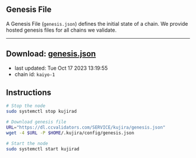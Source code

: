 ## Genesis File
A Genesis File (`genesis.json`) defines the initial state of a chain. We provide hosted genesis files for all chains we validate.

---
**Download: [genesis.json](https://dl.ccvalidators.com/SERVICE/kujira/genesis.json)**
---

- last updated: Tue Oct 17 2023 13:19:55
- chain id: `kaiyo-1`

## Instructions
```sh
# Stop the node
sudo systemctl stop kujirad

# Download genesis file
URL="https://dl.ccvalidators.com/SERVICE/kujira/genesis.json"
wget -4 $URL -P $HOME/.kujira/config/genesis.json

# Start the node
sudo systemctl start kujirad
```
